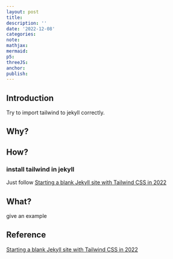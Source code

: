 ```yaml
---
layout: post
title:
description: ''
date: '2022-12-08'
categories:
note:
mathjax:
mermaid:
p5:
threeJS:
anchor:
publish:
---
```


## Introduction

Try to import tailwind to jekyll correctly.

## Why?



## How?

### install tailwind in jekyll

Just follow [Starting a blank Jekyll site with Tailwind CSS in 2022](https://mzrn.sh/2022/04/09/starting-a-blank-jekyll-site-with-tailwind-css-in-2022/)

## What?

give an example

## Reference

[Starting a blank Jekyll site with Tailwind CSS in 2022](https://mzrn.sh/2022/04/09/starting-a-blank-jekyll-site-with-tailwind-css-in-2022/)
